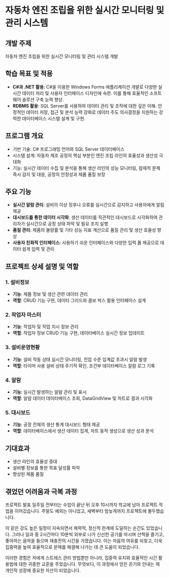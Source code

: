 # 자동차 엔진 조립을 위한 실시간 모니터링 및 관리 시스템

## 개발 주제
자동차 엔진 조립을 위한 실시간 모니터링 및 관리 시스템 개발

## 학습 목표 및 적용
- **C#과 .NET 활용**: C#을 이용한 Windows Forms 애플리케이션 개발로 다양한 실시간 데이터 처리 및 사용자 인터페이스 디자인에 숙련. 이를 통해 효율적인 소프트웨어 솔루션 구축 능력 향상.
- **RDBMS 활용**: SQL Server를 사용하여 데이터 관리 및 조작에 대한 깊은 이해. 안정적인 데이터 저장, 접근 및 분석 능력 강화로 데이터 주도 의사결정을 지원하는 강력한 데이터베이스 시스템 설계 및 구현.

## 프로그램 개요
- 기반 기술: C# 프로그래밍 언어와 SQL Server 데이터베이스
- 시스템 설계: 자동차 제조 공정의 핵심 부분인 엔진 조립 라인의 효율성과 생산성 극대화
- 기능: 실시간 데이터 수집 및 분석을 통해 생산 라인의 성능 모니터링, 잠재적 문제 즉시 감지 및 대응, 공정의 안정성과 제품 품질 보장

## 주요 기능
- **실시간 알람 관리**: 설비의 이상 징후나 오류를 실시간으로 감지하고 사용자에게 알림 제공
- **대시보드를 통한 데이터 시각화**: 생산 데이터를 직관적인 대시보드로 시각화하여 관리자가 실시간으로 공정 상태 파악 및 필요 조치 실행
- **품질 관리**: 제품의 불량률 및 기타 성능 지표 계산으로 품질 관리 및 생산 효율성 향상
- **사용자 친화적 인터페이스**: 사용하기 쉬운 인터페이스와 다양한 입력 폼 제공으로 데이터 쉽게 입력 및 관리

## 프로젝트 상세 설명 및 역할
### 1. 설비정보
- **기능**: 제품 정보 및 생산 관련 데이터 관리
- **역할**: CRUD 기능 구현, 데이터 그리드와 콤보 박스 활용 인터페이스 설계

### 2. 작업자 마스터
- **기능**: 작업자 및 작업 지시 정보 관리
- **역할**: 작업자 정보 CRUD 기능 구현, 데이터베이스 실시간 정보 업데이트

### 3. 설비운영현황
- **기능**: 설비 작동 상태 실시간 모니터링, 전압 수준 임계값 초과시 알람 발생
- **역할**: 타이머 사용 설비 상태 주기적 확인, 조건부 데이터베이스 알람 로그 기록

### 4. 알람
- **기능**: 실시간 발생하는 알람 관리 및 표시
- **역할**: 알람 데이터 데이터베이스 조회, DataGridView 및 차트로 결과 시각화

### 5. 대시보드
- **기능**: 공장 전체의 생산 통계 대시보드 형태 제공
- **역할**: 데이터베이스에서 생산 데이터 집계, 차트 동적 생성으로 생산 성과 분석

## 기대효과
- 생산 라인의 효율성 증대
- 설비별 정보를 통한 목표 달성률 파악
- 향상된 제품 품질

## 겪었던 어려움과 극복 과정
프로젝트 발표 일주일 전부터는 수업이 끝난 뒤 오후 10시까지 학교에 남아 프로젝트 작업을 이어갔습니다. 주말도 예외는 아니었고, 새벽부터 밤늦게까지 프로젝트에 몰두했습니다.

  이 같은 강도 높은 일정이 지속되면서 체력적, 정신적 한계에 도달하는 순간도 있었습니다. 그러나 일과 중 2시간마다 10분씩 외부로 나가 신선한 공기를 마시며 산책을 즐기고, 좋아하는 음악을 들으며 재충전의 시간을 가졌습니다. 이는 마음의 여유를 되찾고, 더욱 집중력을 높여 효율적으로 문제를 해결해 나가는 데 큰 도움이 되었습니다.

  이러한 경험은 저에게 스트레스 관리 방법뿐만 아니라, 집중력 유지와 효율적인 시간 활용법에 대한 귀중한 교훈을 주었습니다. 무엇보다, 이 과정에서 얻은 끈기와 인내는 제 개인적 성장에 중요한 자산이 되었습니다.

